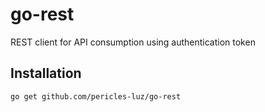 # go-rest
REST client for API consumption using authentication token

## Installation
```bash
go get github.com/pericles-luz/go-rest
```

